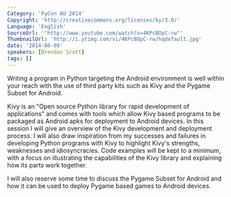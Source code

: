 ```yaml
---
Category: 'PyCon AU 2014'
Copyright: 'http://creativecommons.org/licenses/by/3.0/'
Language: 'English'
SourceUrl: '"http://www.youtube.com/watch?v=4KPcBOpC-rw"'
ThumbnailUrl: 'http://i.ytimg.com/vi/4KPcBOpC-rw/hqdefault.jpg'
date: '2014-08-09'
speakers: [Brendan Scott]
tags: []
---
```

Writing a program in Python targeting the Android environment is well within your reach with the use of third party kits such as Kivy and the Pygame Subset for Android.  

Kivy is an "Open source Python library for rapid development of applications" and comes with tools which allow Kivy based programs to be packaged as Android apks for deployment to Android devices.   In this session I will give an overview of the Kivy development and deployment process.  I will also draw inspiration from my successes and failures in developing Python programs with Kivy to highlight Kivy's strengths, weaknesses and idiosyncracies.   Code examples will be kept to a minimum, with a focus on illustrating the capabilities of the Kivy library and explaining how its parts work together. 

I will also reserve some time to discuss the Pygame Subset for Android and how it can be used to deploy Pygame based games to Android devices.